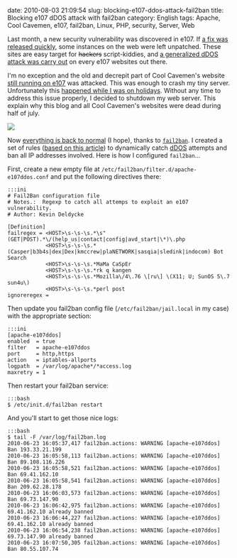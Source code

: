 date: 2010-08-03 21:09:54
slug: blocking-e107-ddos-attack-fail2ban
title: Blocking e107 dDOS attack with fail2ban
category: English
tags: Apache, Cool Cavemen, e107, fail2ban, Linux, PHP, security, Server, Web

Last month, a new security vulnerability was discovered in e107. If [a fix was released quickly](http://e107.org/comment.php?comment.news.867), some instances on the web were left unpatched. These sites are easy target for <strike>hackers</strike> script-kiddies, and [a generalized dDOS attack was carry out](http://e107.org/comment.php?comment.news.868) on every e107 websites out there.

I'm no exception and the old and decrepit part of Cool Cavemen's website [still running on e107](http://coolcavemen.com/e107_plugins/forum/forum_viewforum.php?3) was attacked. This was enough to crash my tiny server. Unfortunately this [happened while I was on holidays](http://twitter.com/kdeldycke/status/17728248113). Without any time to address this issue properly, I decided to shutdown my web server. This explain why this blog and all Cool Cavemen's websites were dead during half of july.

![](/static/uploads/2010/08/munin-fail2ban-jails-weekly-stats.png)

Now [everything is back to normal](http://twitter.com/kdeldycke/status/19250530728) (I hope), thanks to [`fail2ban`](http://www.fail2ban.org). I created a set of rules ([based on this article](http://eromang.zataz.com/2010/07/13/byroenet-casper-bot-search-e107-rce-scanner/)) to dynamically catch [dDOS](http://en.wikipedia.org/wiki/Denial-of-service_attack) attempts and ban all IP addresses involved. Here is how I configured `fail2ban`...

First, create a new empty file at `/etc/fail2ban/filter.d/apache-e107ddos.conf` and put the following directives there:

    :::ini
    # Fail2Ban configuration file
    # Notes.:  Regexp to catch all attemps to exploit an e107 vulnerability.
    # Author: Kevin Deldycke

    [Definition]
    failregex = <HOST>\s-\s-\s.*\s"(GET|POST).*\/(help_us|contact|config|avd_start|\*)\.php
                <HOST>\s-\s-\s.*(Casper|b3b4s|dex|Dex|kmccrew|plaNETWORK|sasqia|sledink|indocom) Bot Search
                <HOST>\s-\s-\s.*MaMa CaSpEr
                <HOST>\s-\s-\s.*rk q kangen
                <HOST>\s-\s-\s.*Mozilla\/4\.76 \[ru\] \(X11; U; SunOS 5\.7 sun4u\)
                <HOST>\s-\s-\s.*perl post
    ignoreregex =

Then update you fail2ban config file (`/etc/fail2ban/jail.local` in my case) with the appropriate section:

    :::ini
    [apache-e107ddos]
    enabled  = true
    filter   = apache-e107ddos
    port     = http,https
    action   = iptables-allports
    logpath  = /var/log/apache*/*access.log
    maxretry = 1

Then restart your fail2ban service:

    :::bash
    $ /etc/init.d/fail2ban restart

And you'll start to get those nice logs:

    :::bash
    $ tail -F /var/log/fail2ban.log
    2010-06-23 16:05:37,417 fail2ban.actions: WARNING [apache-e107ddos] Ban 193.33.21.199
    2010-06-23 16:05:58,113 fail2ban.actions: WARNING [apache-e107ddos] Ban 89.108.116.226
    2010-06-23 16:05:58,521 fail2ban.actions: WARNING [apache-e107ddos] Ban 69.41.162.10
    2010-06-23 16:05:58,541 fail2ban.actions: WARNING [apache-e107ddos] Ban 209.62.28.178
    2010-06-23 16:06:03,573 fail2ban.actions: WARNING [apache-e107ddos] Ban 69.73.147.90
    2010-06-23 16:06:42,975 fail2ban.actions: WARNING [apache-e107ddos] 69.41.162.10 already banned
    2010-06-23 16:06:44,227 fail2ban.actions: WARNING [apache-e107ddos] 69.41.162.10 already banned
    2010-06-23 16:06:54,238 fail2ban.actions: WARNING [apache-e107ddos] 69.73.147.90 already banned
    2010-06-23 16:07:50,305 fail2ban.actions: WARNING [apache-e107ddos] Ban 80.55.107.74

